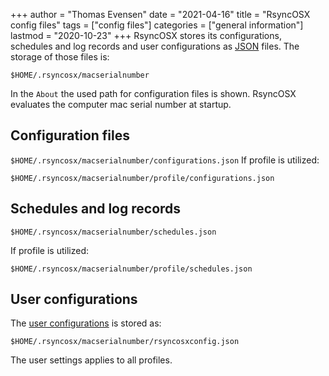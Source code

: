 +++
author = "Thomas Evensen"
date = "2021-04-16"
title =  "RsyncOSX config files"
tags = ["config files"]
categories = ["general information"]
lastmod = "2020-10-23"
+++
RsyncOSX stores its configurations, schedules and log records and user configurations as [JSON](https://en.wikipedia.org/wiki/JSON) files. The storage of those files is:

`$HOME/.rsyncosx/macserialnumber`

In the `About` the used path for configuration files is shown. RsyncOSX evaluates the computer mac serial number at startup.

## Configuration files

`$HOME/.rsyncosx/macserialnumber/configurations.json`
If profile is utilized:

`$HOME/.rsyncosx/macserialnumber/profile/configurations.json`

## Schedules and log records

`$HOME/.rsyncosx/macserialnumber/schedules.json`

If profile is utilized:

`$HOME/.rsyncosx/macserialnumber/profile/schedules.json`

## User configurations

The [user configurations](/post/userconfiguration/) is stored as:

`$HOME/.rsyncosx/macserialnumber/rsyncosxconfig.json`

The user settings applies to all profiles.
